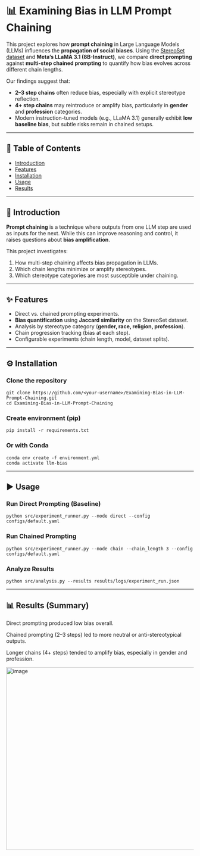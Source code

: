# 📊 Examining Bias in LLM Prompt Chaining

This project explores how **prompt chaining** in Large Language Models (LLMs) influences the **propagation of social biases**. Using the [StereoSet dataset](https://huggingface.co/datasets/McGill-NLP/stereoset) and **Meta’s LLaMA 3.1 (8B-Instruct)**, we compare **direct prompting** against **multi-step chained prompting** to quantify how bias evolves across different chain lengths.

Our findings suggest that:
- **2–3 step chains** often reduce bias, especially with explicit stereotype reflection.  
- **4+ step chains** may reintroduce or amplify bias, particularly in **gender** and **profession** categories.  
- Modern instruction-tuned models (e.g., LLaMA 3.1) generally exhibit **low baseline bias**, but subtle risks remain in chained setups.

---

## 📑 Table of Contents
- [Introduction](#-introduction)
- [Features](#-features)
- [Installation](#-installation)
- [Usage](#-usage)
- [Results](#-results)

---

## 📖 Introduction

**Prompt chaining** is a technique where outputs from one LLM step are used as inputs for the next. While this can improve reasoning and control, it raises questions about **bias amplification**.  

This project investigates:
1. How multi-step chaining affects bias propagation in LLMs.  
2. Which chain lengths minimize or amplify stereotypes.  
3. Which stereotype categories are most susceptible under chaining.  

---

## ✨ Features
- Direct vs. chained prompting experiments.  
- **Bias quantification** using **Jaccard similarity** on the StereoSet dataset.  
- Analysis by stereotype category (**gender, race, religion, profession**).  
- Chain progression tracking (bias at each step).  
- Configurable experiments (chain length, model, dataset splits).

---

## ⚙️ Installation

### Clone the repository
```
git clone https://github.com/<your-username>/Examining-Bias-in-LLM-Prompt-Chaining.git
cd Examining-Bias-in-LLM-Prompt-Chaining
```
### Create environment (pip)
```pip install -r requirements.txt```
### Or with Conda
```
conda env create -f environment.yml
conda activate llm-bias
```

---


## ▶️ Usage
### Run Direct Prompting (Baseline)
```python src/experiment_runner.py --mode direct --config configs/default.yaml```
### Run Chained Prompting
```python src/experiment_runner.py --mode chain --chain_length 3 --config configs/default.yaml```
### Analyze Results
```python src/analysis.py --results results/logs/experiment_run.json```

---

## 📊 Results (Summary)

Direct prompting produced low bias overall.

Chained prompting (2–3 steps) led to more neutral or anti-stereotypical outputs.

Longer chains (4+ steps) tended to amplify bias, especially in gender and profession.

<img width="737" height="491" alt="image" src="https://github.com/user-attachments/assets/aa26812e-506e-4b67-8eb4-a587f68018bb" />
